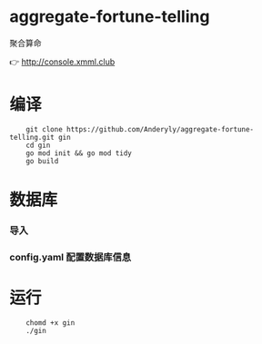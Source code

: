 # aggregate-fortune-telling

聚合算命

👉 http://console.xmml.club

# 编译

```shell
    git clone https://github.com/Anderyly/aggregate-fortune-telling.git gin
    cd gin
    go mod init && go mod tidy
    go build
```

# 数据库

### 导入

### config.yaml 配置数据库信息

# 运行

```shell
    chomd +x gin
    ./gin
```
